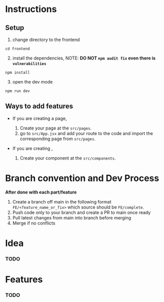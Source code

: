 # Instructions

## Setup

1. change directory to the frontend
```
cd frontend
```

2. install the dependencies, NOTE: **DO NOT `npm audit fix` even there is `vulnerabilities`** 
```
npm install
```

3. open the dev mode
```
npm run dev
```

## Ways to add features

- If you are creating a page, 
    1. Create your page at the `src/pages`.
    2. go to `src/App.jsx` and add your route to the code and import the corresponding page from `src/pages`.

- If you are creating ,
    1. Create your component at the `src/components`.

# Branch convention and Dev Process
**After done with each part/feature**
1. Create a branch off main in the following format `FE/<feature_name_or_fix>` which source should be `FE/complete`.
2. Push code only to your branch and create a PR to main once ready
3. Pull latest changes from main into branch before merging
4. Merge if no conflicts


# Idea
### TODO
# Features
### TODO


